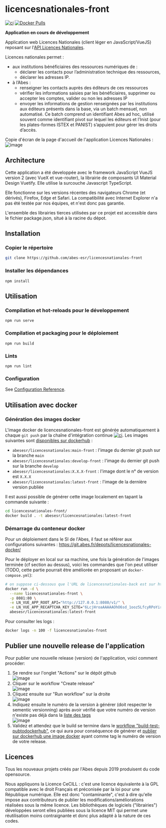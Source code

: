 # licencesnationales-front

[![ci](https://github.com/abes-esr/licencesnationales-front/actions/workflows/build-test-pubtodockerhub.yml/badge.svg)](https://github.com/abes-esr/licencesnationales-front/actions/workflows/build-test-pubtodockerhub.yml) [![Docker Pulls](https://img.shields.io/docker/pulls/abesesr/licencesnationales.svg)](https://hub.docker.com/r/abesesr/licencesnationales/)

**Application en cours de développement**

Application web Licences Nationales (client léger en JavaScript/VueJS) reposant sur l'[API Licences Nationales](https://github.com/abes-esr/licencesnationales-back). 

Licences nationales permet :
- aux institutions bénéficiaires des ressources numériques de :
  - déclarer les contacts pour l’administration technique des ressources,
  - déclarer les adresses IP.
- à l’Abes :
  - renseigner les contacts auprès des éditeurs de ces ressources
  - vérifier les informations saisies par les bénéficiaires, supprimer ou accepter les comptes, valider ou non les adresses IP
  - envoyer les informations de gestion renseignées par les institutions aux éditeurs présents dans la base, via un batch mensuel, non automatisé. Ce batch comprend un identifiant Abes ad hoc, utilisé souvent comme identifiant pivot sur lequel les éditeurs et l’Inist (pour les plates-formes ISTEX et PANIST) s’appuient pour gérer les droits d’accès.

Copie d'écran de la page d'accueil de l'application Licences Nationales :  
![image](https://user-images.githubusercontent.com/328244/159643443-e8d8df64-ada6-44a5-a1f1-8f7f8a76530d.png)


## Architecture

Cette application a été developpée avec le framework JavaScript VueJS version 2 (avec VueX et vue-router), la librairie de composants UI Material Design Vuetify. Elle utilise la surcouche Javascript TypeScript.

Elle fonctionne sur les versions récentes des navigateurs Chrome (et dérivés), Firefox, Edge et Safari. La compatibilité avec Internet Explorer n'a pas été testée par nos équipes, et n'est donc pas garantie.

L'ensemble des librairies tierces utilisées par ce projet est accessible dans le fichier package.json, situé à la racine du dépot.

## Installation

### Copier le répertoire
```sh
git clone https://github.com/abes-esr/licencesnationales-front
```

### Installer les dépendances

```
npm install
```


## Utilisation

### Compilation et hot-reloads pour le développement
```
npm run serve
```

### Compilation et packaging pour le déploiement
```
npm run build
```

### Lints
```
npm run lint
```

### Configuration
See [Configuration Reference](https://cli.vuejs.org/config/).


## Utilisation avec docker

### Génération des images docker

L'image docker de licencesnationales-front est générée automatiquement à chaque ``git push`` par la chaîne d'intégration continue [![ci](https://github.com/abes-esr/licencesnationales-front/actions/workflows/build-test-pubtodockerhub.yml/badge.svg)](https://github.com/abes-esr/licencesnationales-front/actions/workflows/build-test-pubtodockerhub.yml). Les images suivantes sont [disponibles sur dockerhub](https://hub.docker.com/r/abesesr/licencesnationales/tags) :
- ``abesesr/licencesnationales:main-front`` : l'image du dernier git push sur la branche ``main``
- ``abesesr/licencesnationales:develop-front`` : l'image du dernier git push sur la branche ``develop``
- ``abesesr/licencesnationales:X.X.X-front`` : l'image dont le n° de version est ``X.X.X``
- ``abesesr/licencesnationales:latest-front`` : l'image de la dernière version publiée

Il est aussi possible de générer cette image localement en tapant la commande suivante :
```bash
cd licencesnationales-front/
docker build . -t abesesr/licencesnationales:latest-front

```

### Démarrage du conteneur docker

Pour un déploiement dans le SI de l'Abes, il faut se référer aux configurations suivantes :
https://git.abes.fr/depots/licencesnationales-docker/

Pour le déployer en local sur sa machine, une fois la génération de l'images terminée (cf section au dessus), voici les commandes que l'on peut utiliser (TODO, cette partie pourrait être améliorée en proposant un ``docker-compose.yml``):
```bash
# on suppose ci-dessous que l'URL de licencesnationales-back est sur http://127.0.0.1:8080/v1/
docker run -d \
  --name licencesnationales-front \
  -p 8081:80 \
  -e LN_VUE_APP_ROOT_API="http://127.0.0.1:8080/v1/" \
  -e LN_VUE_APP_RECAPTCHA_KEY_SITE="6LcjHroaAAAAAOhO6sd_1ooz5LfcyRPoYirqxsFt" \
  abesesr/licencesnationales:latest-front
```

Pour consulter les logs :
```bash
docker logs -n 100 -f licencesnationales-front
```


## Publier une nouvelle release de l'application

Pour publier une nouvelle release (version) de l'application, voici comment procéder:
1. Se rendre sur l'onglet "Actions" sur le dépôt github  
   ![image](https://user-images.githubusercontent.com/328244/159044287-67c7131f-8663-4452-b7fa-55aa8c695692.png)
2. Cliquer sur le workflow "Create release"  
   ![image](https://user-images.githubusercontent.com/328244/159044427-d36ae0d6-51cc-4f69-a855-097c162ba100.png)
3. Cliquez ensuite sur "Run workflow" sur la droite  
   ![image](https://user-images.githubusercontent.com/328244/159044539-57b57fba-15b8-440d-94e7-1ee859566a04.png)
4. Indiquez ensuite le numéro de la version à générer (doit respecter le sementic versionning) après avoir vérifié que votre numéro de version n'existe pas déjà dans la [liste des tags](https://github.com/abes-esr/licencesnationales-front/tags)  
   ![image](https://user-images.githubusercontent.com/328244/159044729-e9cc0d7a-abe3-401f-a246-84e577670493.png)
5. Validez et attendez que le build se termine dans le [workflow "build-test-pubtodockerhub"](https://github.com/abes-esr/licencesnationales-front/actions/workflows/build-test-pubtodockerhub.yml), ce qui aura pour conséquence  de générer et [publier sur dockerhub une image docker](https://hub.docker.com/r/abesesr/licencesnationales/tags) ayant comme tag le numéro de version de votre release.

## Licences

Tous les nouveaux projets créés par l'Abes depuis 2019 produisent du code opensource.

Nous appliquons la Licence CeCILL : c'est une licence équivalente à la GPL compatible avec le droit Français et préconisée par la loi pour une République numérique. Elle est donc "contaminante", c'est à dire qu'elle impose aux contributeurs de publier les modifications/améliorations réalisées sous la même licence. Les bibliothèques de logiciels ("librairies") développées seront elles publiées sous la licence MIT qui permet une réutilisation moins contraignante et donc plus adapté à la nature de ces codes.
